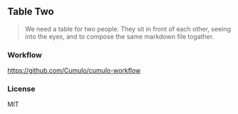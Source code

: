 
Table Two
------

> We need a table for two people. They sit in front of each other, seeing into the eyes, and to compose the same markdown file togather.

### Workflow

https://github.com/Cumulo/cumulo-workflow

### License

MIT
